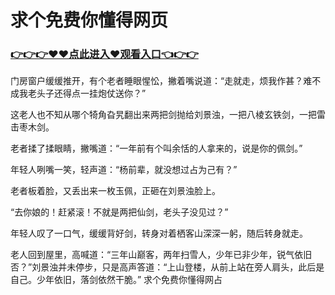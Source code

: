 # 求个免费你懂得网页


### <a href="https://github.com/dbdbdbdbg/vbgj/issues/1">👉👉👉♥♥点此进入♥观看入口👈👉👉</a>




门房窗户缓缓推开，有个老者睡眼惺忪，撇着嘴说道：“走就走，烦我作甚？难不成我老头子还得点一挂炮仗送你？”

这老人也不知从哪个犄角旮旯翻出来两把剑抛给刘景浊，一把八棱玄铁剑，一把雷击枣木剑。

老者揉了揉眼睛，撇嘴道：“一年前有个叫余恬的人拿来的，说是你的佩剑。”

年轻人咧嘴一笑，轻声道：“杨前辈，就没想过占为己有？”

老者板着脸，又丢出来一枚玉佩，正砸在刘景浊脸上。

“去你娘的！赶紧滚！不就是两把仙剑，老头子没见过？”

年轻人叹了一口气，缓缓背好剑，转身对着栖客山深深一躬，随后转身就走。

老人回到屋里，高喊道：“三年山巅客，两年扫雪人，少年已非少年，锐气依旧否？”刘景浊并未停步，只是高声答道：“上山登楼，从前上站在旁人肩头，此后是自己。少年依旧，落剑依然干脆。”
求个免费你懂得网占
